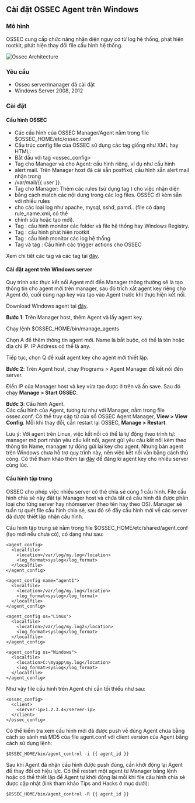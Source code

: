 ## Cài đặt OSSEC Agent trên Windows
### Mô hình
OSSEC cung cấp chức năng nhận diện nguy cơ từ log hệ thống, phát hiện rootkit, phát hiện
thay đổi file cấu hình hệ thống.  

![Ossec Architecture](http://ossec.github.io/_images/ossec-arch.jpg)
### Yêu cầu
- Ossec server/manager đã cài đặt
- Windows Server 2008, 2012

### Cài đặt
#### Cấu hình OSSEC
- Các cấu hình của OSSEC Manager/Agent nằm trong file $OSSEC_HOME/etc/ossec.conf
- Cấu trúc config file của OSSEC sử dụng các tag giống như XML hay HTML:
- Bắt đầu với tag <ossec_config>
- Tag <global> cho Manager và <client> cho Agent: cấu hình riêng, ví dụ như cấu hình
- alert mail. Trên Manager host đã cài sẵn postfixd, cấu hình sẵn alert mail nhận trong
- /var/mail/{{ user }}.
- Tag <rule> cho Manager: Thêm các rules (sử dụng tag <include>) cho việc nhận diện
- bằng cách match các nội dung trong các log files. OSSEC đi kèm sẵn với nhiều rules
- cho các loại log như apache, mysql, sshd, pamd.. (file có dạng rule_name.xml, có thể
- chỉnh sửa hoặc tạo mới).
- Tag <syscheck>: cấu hình monitor các folder và file hệ thống hay Windows Registry.
- Tag <rootcheck>: cấu hình phát hiện rootkit
- Tag <localfile>: cấu hình monitor các log hệ thống
- Tag <command> và tag <active-reponse>: Cấu hình các trigger actions cho OSSEC

Xem chi tiết các tag và các tag tại [đây](http://ossec.github.io/docs/syntax/ossec_config.html).
#### Cài đặt agent trên Windows server
Quy trình xác thực kết nối Agent mới đến Manager thông thường sẽ là tạo thông tin cho agent
mới trên manager, sau đó trích xất agent key riêng cho Agent đó, cuối cùng nạp key vừa tạo
vào Agent trước khi thực hiện kết nối.  

Download Windows agent tại [đây](https://bintray.com/artifact/download/ossec/ossec-hids/ossec-agent-win32-2.8.3.exe).  

**Bước 1**: Trên Manager host, thêm Agent và lấy agent key.  

Chạy lệnh $OSSEC_HOME/bin/manage_agents  

Chọn A để thêm thông tin agent mới. Name là bắt buộc, có thể là tên hoặc địa chỉ IP. IP
Address có thể là any.  

Tiếp tục, chọn Q để xuất agent key cho agent mới thiết lập.  

**Bước 2**: Trên Agent host, chạy Programs > Agent Manager để kết nối đến server.  

Điền IP của Manager host và key vừa tạo được ở trên và ấn save. Sau đó chạy **Manage >
Start OSSEC**.  

**Bước 3**: Cấu hình Agent.  
Các cấu hình của Agent, tương tự như với Manager, nằm trong file ossec.conf. Có thể truy
cập từ cửa sổ OSSEC Agent Manager, **View > View Config**. Mỗi khi thay đổi, cần restart lại
OSSEC, **Manage > Restart**.  

Lưu ý: Với agent trên Linux, việc kết nối có thể là tự động theo trình tự: manager mở port
nhận yêu cầu kết nối, agent gửi yêu cầu kết nối kèm theo thông tin Name, manager tự động
gửi lại key cho agent. Nhưng bản agent trên Windows chưa hỗ trợ quy trình này, nên
việc kết nối vẫn bằng cách thủ công. Có thể tham khảo thêm tại [đây](http://philipshramko.blogspot.com/2010/10/deploying-ossec-hids-via-active.html) để đăng kí agent key
cho nhiều server cùng lúc.  
#### Cấu hình tập trung
OSSEC cho phép việc nhiều server có thẻ chia sẻ cùng 1 cấu hình. File cấu hình chia sẻ này
đặt tại Manager host và chứa tất cả cấu hình đã được phân loại cho từng server hay nhómserver (theo tên hay theo OS). Manager sẽ tuần tự quét file cấu hình chia sẻ, sau đó sẽ đẩy
cấu hình mới về các server đã được thiết lập nhận cấu hình.  

Cấu hình tập trung sẽ nằm trong file $OSSEC_HOME/etc/shared/agent.conf (tạo mới nếu
chưa có), có dạng như sau:
```
<agent_config>
  <localfile>
    <location>/var/log/my.log</location>
    <log_format>syslog</log_format>
  </localfile>
</agent_config>

<agent_config name="agent1">
  <localfile>
    <location>/var/log/my.log</location>
    <log_format>syslog</log_format>
  </localfile>
</agent_config>

<agent_config os="Linux">
  <localfile>
    <location>/var/log/my.log2</location>
    <log_format>syslog</log_format>
  </localfile>
</agent_config>

<agent_config os="Windows">
  <localfile>
    <location>C:\myapp\my.log</location>
    <log_format>syslog</log_format>
  </localfile>
</agent_config>
```
Như vậy file cấu hình trên Agent chỉ cần tối thiểu như sau:
```
<ossec_config>
  <client>
    <server-ip>1.2.3.4</server-ip>
  </client>
</ossec_config>
```
Có thể kiểm tra xem cấu hình mới đã được push về đúng Agent chưa bằng cách so sánh mã
MD5 của file agent.conf với client version của Agent bằng cách sử dụng lệnh:
```
$OSSEC_HOME/bin/agent_control -i {{ agent_id }}
```
Sau khi Agent đã nhận cấu hình được push đúng, cần khởi động lại Agent đế thay đổi có hiệu
lực. Có thể restart một agent từ Manager bằng lệnh hoặc có thể thiết lập để Agent tự khởi
động lại mỗi khi file cấu hình chia sẻ được cập nhật (link tham khảo Tips and Hacks ở mục
dưới):
```
$OSSEC_HOME/bin/agent_control -R {{ agent_id }}
```